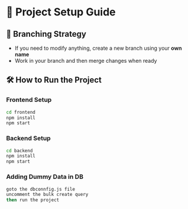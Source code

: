 # 🚀 Project Setup Guide  

## 📌 Branching Strategy  
- If you need to modify anything, create a new branch using your **own name**  
- Work in your branch and then merge changes when ready  

## 🛠️ How to Run the Project  

### Frontend Setup  
```sh
cd frontend
npm install
npm start
```
### Backend Setup  
```sh
cd backend
npm install
npm start
```

### Adding  Dummy Data in DB
```sh
goto the dbconnfig.js file
uncomment the bulk create query
then run the project
```
